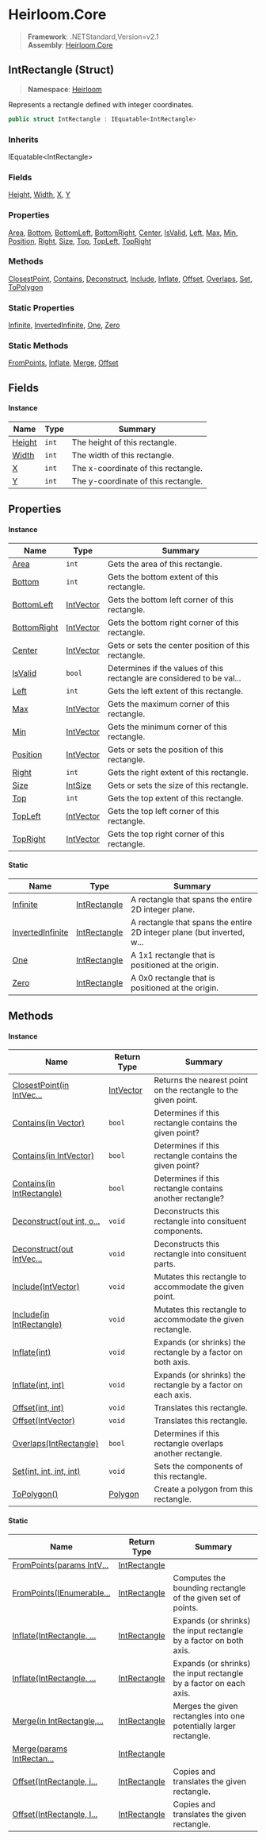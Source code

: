 # Heirloom.Core

> **Framework**: .NETStandard,Version=v2.1  
> **Assembly**: [Heirloom.Core][0]

## IntRectangle (Struct)

> **Namespace**: [Heirloom][0]

Represents a rectangle defined with integer coordinates.

```cs
public struct IntRectangle : IEquatable<IntRectangle>
```

### Inherits

IEquatable\<IntRectangle>

### Fields

[Height][1], [Width][2], [X][3], [Y][4]

### Properties

[Area][5], [Bottom][6], [BottomLeft][7], [BottomRight][8], [Center][9], [IsValid][10], [Left][11], [Max][12], [Min][13], [Position][14], [Right][15], [Size][16], [Top][17], [TopLeft][18], [TopRight][19]

### Methods

[ClosestPoint][20], [Contains][21], [Deconstruct][22], [Include][23], [Inflate][24], [Offset][25], [Overlaps][26], [Set][27], [ToPolygon][28]

### Static Properties

[Infinite][29], [InvertedInfinite][30], [One][31], [Zero][32]

### Static Methods

[FromPoints][33], [Inflate][24], [Merge][34], [Offset][25]

## Fields

#### Instance

| Name        | Type  | Summary                             |
|-------------|-------|-------------------------------------|
| [Height][1] | `int` | The height of this rectangle.       |
| [Width][2]  | `int` | The width of this rectangle.        |
| [X][3]      | `int` | The x-coordinate of this rectangle. |
| [Y][4]      | `int` | The y-coordinate of this rectangle. |

## Properties

#### Instance

| Name             | Type            | Summary                                                                |
|------------------|-----------------|------------------------------------------------------------------------|
| [Area][5]        | `int`           | Gets the area of this rectangle.                                       |
| [Bottom][6]      | `int`           | Gets the bottom extent of this rectangle.                              |
| [BottomLeft][7]  | [IntVector][35] | Gets the bottom left corner of this rectangle.                         |
| [BottomRight][8] | [IntVector][35] | Gets the bottom right corner of this rectangle.                        |
| [Center][9]      | [IntVector][35] | Gets or sets the center position of this rectangle.                    |
| [IsValid][10]    | `bool`          | Determines if the values of this rectangle are considered to be val... |
| [Left][11]       | `int`           | Gets the left extent of this rectangle.                                |
| [Max][12]        | [IntVector][35] | Gets the maximum corner of this rectangle.                             |
| [Min][13]        | [IntVector][35] | Gets the minimum corner of this rectangle.                             |
| [Position][14]   | [IntVector][35] | Gets or sets the position of this rectangle.                           |
| [Right][15]      | `int`           | Gets the right extent of this rectangle.                               |
| [Size][16]       | [IntSize][36]   | Gets or sets the size of this rectangle.                               |
| [Top][17]        | `int`           | Gets the top extent of this rectangle.                                 |
| [TopLeft][18]    | [IntVector][35] | Gets the top left corner of this rectangle.                            |
| [TopRight][19]   | [IntVector][35] | Gets the top right corner of this rectangle.                           |

#### Static

| Name                   | Type               | Summary                                                                |
|------------------------|--------------------|------------------------------------------------------------------------|
| [Infinite][29]         | [IntRectangle][37] | A rectangle that spans the entire 2D integer plane.                    |
| [InvertedInfinite][30] | [IntRectangle][37] | A rectangle that spans the entire 2D integer plane (but inverted, w... |
| [One][31]              | [IntRectangle][37] | A 1x1 rectangle that is positioned at the origin.                      |
| [Zero][32]             | [IntRectangle][37] | A 0x0 rectangle that is positioned at the origin.                      |

## Methods

#### Instance

| Name                            | Return Type     | Summary                                                        |
|---------------------------------|-----------------|----------------------------------------------------------------|
| [ClosestPoint(in IntVec...][20] | [IntVector][35] | Returns the nearest point on the rectangle to the given point. |
| [Contains(in Vector)][21]       | `bool`          | Determines if this rectangle contains the given point?         |
| [Contains(in IntVector)][21]    | `bool`          | Determines if this rectangle contains the given point?         |
| [Contains(in IntRectangle)][21] | `bool`          | Determines if this rectangle contains another rectangle?       |
| [Deconstruct(out int, o...][22] | `void`          | Deconstructs this rectangle into consituent components.        |
| [Deconstruct(out IntVec...][22] | `void`          | Deconstructs this rectangle into consituent parts.             |
| [Include(IntVector)][23]        | `void`          | Mutates this rectangle to accommodate the given point.         |
| [Include(in IntRectangle)][23]  | `void`          | Mutates this rectangle to accommodate the given rectangle.     |
| [Inflate(int)][24]              | `void`          | Expands (or shrinks) the rectangle by a factor on both axis.   |
| [Inflate(int, int)][24]         | `void`          | Expands (or shrinks) the rectangle by a factor on each axis.   |
| [Offset(int, int)][25]          | `void`          | Translates this rectangle.                                     |
| [Offset(IntVector)][25]         | `void`          | Translates this rectangle.                                     |
| [Overlaps(IntRectangle)][26]    | `bool`          | Determines if this rectangle overlaps another rectangle.       |
| [Set(int, int, int, int)][27]   | `void`          | Sets the components of this rectangle.                         |
| [ToPolygon()][28]               | [Polygon][38]   | Create a polygon from this rectangle.                          |

#### Static

| Name                            | Return Type        | Summary                                                            |
|---------------------------------|--------------------|--------------------------------------------------------------------|
| [FromPoints(params IntV...][33] | [IntRectangle][37] |                                                                    |
| [FromPoints(IEnumerable...][33] | [IntRectangle][37] | Computes the bounding rectangle of the given set of points.        |
| [Inflate(IntRectangle, ...][24] | [IntRectangle][37] | Expands (or shrinks) the input rectangle by a factor on both axis. |
| [Inflate(IntRectangle, ...][24] | [IntRectangle][37] | Expands (or shrinks) the input rectangle by a factor on each axis. |
| [Merge(in IntRectangle,...][34] | [IntRectangle][37] | Merges the given rectangles into one potentially larger rectangle. |
| [Merge(params IntRectan...][34] | [IntRectangle][37] |                                                                    |
| [Offset(IntRectangle, i...][25] | [IntRectangle][37] | Copies and translates the given rectangle.                         |
| [Offset(IntRectangle, I...][25] | [IntRectangle][37] | Copies and translates the given rectangle.                         |

[0]: ../../Heirloom.Core.md
[1]: IntRectangle/Height.md
[2]: IntRectangle/Width.md
[3]: IntRectangle/X.md
[4]: IntRectangle/Y.md
[5]: IntRectangle/Area.md
[6]: IntRectangle/Bottom.md
[7]: IntRectangle/BottomLeft.md
[8]: IntRectangle/BottomRight.md
[9]: IntRectangle/Center.md
[10]: IntRectangle/IsValid.md
[11]: IntRectangle/Left.md
[12]: IntRectangle/Max.md
[13]: IntRectangle/Min.md
[14]: IntRectangle/Position.md
[15]: IntRectangle/Right.md
[16]: IntRectangle/Size.md
[17]: IntRectangle/Top.md
[18]: IntRectangle/TopLeft.md
[19]: IntRectangle/TopRight.md
[20]: IntRectangle/ClosestPoint.md
[21]: IntRectangle/Contains.md
[22]: IntRectangle/Deconstruct.md
[23]: IntRectangle/Include.md
[24]: IntRectangle/Inflate.md
[25]: IntRectangle/Offset.md
[26]: IntRectangle/Overlaps.md
[27]: IntRectangle/Set.md
[28]: IntRectangle/ToPolygon.md
[29]: IntRectangle/Infinite.md
[30]: IntRectangle/InvertedInfinite.md
[31]: IntRectangle/One.md
[32]: IntRectangle/Zero.md
[33]: IntRectangle/FromPoints.md
[34]: IntRectangle/Merge.md
[35]: IntVector.md
[36]: IntSize.md
[37]: IntRectangle.md
[38]: ../Heirloom.Geometry/Polygon.md
